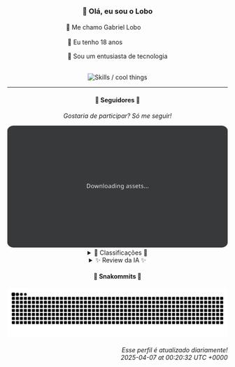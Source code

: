 <div align="center">
  <h3>👋 Olá, eu sou o Lobo</h3>
  
  <p>🐺 Me chamo Gabriel Loboㅤㅤㅤㅤㅤ</p>
  <p>🧔 Eu tenho 18 anosㅤㅤㅤㅤㅤㅤㅤㅤ</p>
  <p>🧠 Sou um entusiasta de tecnologia</p>

  <br/>

  <img width="600" alt="Skills / cool things" src="https://skills-icons.vercel.app/api/icons?i=python,md,html,css,js,github,git,vscode,linux,node,ts,sass,react,vite,vercel,lottie,ionic,capacitor,zustand,framer,firebase,arduino,godot,tailwind,shadcnui,lucide,zorinos,pnpm,reactnative&perline=14" />
</div>

<hr />

<div align="center">
    <h4>👤 Seguidores 👤</h4>
    <p><i>Gostaria de participar? Só me seguir!</i></p>
    <img width="600" src=".github/assets/cards/top3.svg" alt="Top 3 followers contributors (monthly)" />
    <details>
    <summary>🏅 Classificações 🏅</summary>
    <br/>
    <table>
        <thead>
            <tr align="center">
                <th>Posição</th>
                <th>Seguidor</th>
                <th>Contribuições</th>
            </tr>
        </thead>
        <tbody>
            <tr align="center">
                <td>1°</td>
                <td><a href="https://github.com/EvertonMJunior">Everton Marcelino Jr.</a></td>
                <td>54 ctr.</td>
            </tr>
            <tr align="center">
                <td>2°</td>
                <td><a href="https://github.com/felipegueller">Felipe Gueller</a></td>
                <td>38 ctr.</td>
            </tr>
            <tr align="center">
                <td>3°</td>
                <td><a href="https://github.com/LestterX">LestterX</a></td>
                <td>29 ctr.</td>
            </tr>
            <tr align="center">
                <td>4°</td>
                <td><a href="https://github.com/wTechnoo">Cézar</a></td>
                <td>26 ctr.</td>
            </tr>
            <tr align="center">
                <td>5°</td>
                <td><a href="https://github.com/danko-nobre">Danilo Nobre</a></td>
                <td>24 ctr.</td>
            </tr>
            <tr align="center">
                <td>6°</td>
                <td><a href="https://github.com/junglivre">jung</a></td>
                <td>18 ctr.</td>
            </tr>
            <tr align="center">
                <td>7°</td>
                <td><a href="https://github.com/RafaZeero">Rafael Lima de Morais</a></td>
                <td>12 ctr.</td>
            </tr>
            <tr align="center">
                <td>8°</td>
                <td><a href="https://github.com/gustavosett">Gustavo Carvalho</a></td>
                <td>9 ctr.</td>
            </tr>
            <tr align="center">
                <td>9°</td>
                <td><a href="https://github.com/GhostOfAngstrom">Ghost of Ångström♱₿</a></td>
                <td>6 ctr.</td>
            </tr>
            <tr align="center">
                <td>10°</td>
                <td><a href="https://github.com/DeyvedAntonio">Deyved Antonio</a></td>
                <td>5 ctr.</td>
            </tr>
        </tbody>
    </table>
    </details>
    <details>
    <summary>✨ Review da IA ✨</summary>
    <br/>
    <div align="justify"><p><b>Everton Marcelino Jr.</b>, ah, o primeiro lugar! 54 contribuições! Parabéns por quase conseguir fazer algo notável. Mas sério, depois de ver que você contribuiu para o TypeORM, fico me perguntando se você está ajudando ou atrapalhando. E esse seu repositório pessoal, "EvertonMJunior/EvertonMJunior", com descrição *null*, é a epítome da auto-importância. </p>
<p><b>Felipe Gueller</b>, com seus 38 pontinhos. "Componentes HTML diversos"? Espero que "diversos" signifique mais do que só botões com gradiente duvidoso. E o repositório de aprendizado de HTML e CSS do Origamid? Sério, em 2025? Já inventaram coisas novas, sabia? </p>
<p><b>LestterX</b>, 29 contribuições. Seu portfólio e sistemas, com aquele visual de 2005, está dando o que falar... entre você e você mesmo. E o "app-entregas-v1" que some depois de algumas horas? Que metáfora perfeita para a relevância das suas contribuições. Mas calma, ainda dá tempo de fazer algo memorável... tipo, sei lá, aprender a usar Git direito.</p>
<p><b>Cézar</b>, um desenvolvedor .NET misterioso com 26 contribuições e nenhum repositório recente para julgar. É como se você fosse um fantasma no mundo do código, assombrando o ranking com sua presença quase imperceptível. Continue assim, Cézar, o anonimato é uma dádiva.</p>
<p><b>Danilo Nobre</b>, o artista 3D que ocasionalmente lembra que precisa codificar. 24 contribuições não impressionam, mas ao menos você mexe com Blender. Contribuir para um addon de animação cutout é... peculiar. E o "danko-nobre/danko-nobre" com descrição *null*? Originalidade mandou lembranças. </p>
<p><b>Jung</b>, "work in progress...", assim como suas contribuições. 18 no total, o que é quase uma dezena e meia! Contribuindo para o Tailscale? Ok, útil. Mas "Dev Web - Bixos 1F"? Parece nome de projeto de faculdade que você vai abandonar no meio. </p>
<p><b>Rafael Lima de Morais</b>, o guru do Vim que, aparentemente, também gosta de clickers. 12 contribuições, quase digno de nota. "Ragna clicker"? Sério? E clonando kickstart.nvim? A originalidade mandou um abraço. </p>
<p><b>Gustavo Carvalho</b>, com míseras 9 contribuições. OpenTelemetry? Grafana Tempo? Parece que alguém está tentando impressionar com nomes grandes. Mas no fim das contas, 9 contribuições ainda te deixam na lanterna. </p>
<p><b>Ghost of Ångström⚇</b>, 6 contribuições. O que esperar de alguém que se auto intitula um fantasma? Seu "criptolivre" até que tenta ser algo, mas a falta de contribuições grita mais alto que suas promessas de privacidade. </p>
<p><b>Deyved Antonio</b>, o "Analista de Dados" com apenas 5 contribuições. Analisando os dados da sua performance, talvez devesse analisar outros dados. "Projeto_Turnover_colaboradores"? Parece interessante, pena que suas contribuições não demonstram tanto entusiasmo. </p>
<p><b>Gabriel</b>, o "Full Stack Developer" que, aparentemente, está preso no front-end básico. Aulas de web design e um currículo em HTML? Estamos em 2025, Gabriel, a não ser que esteja ensinando a programar para bebês, precisa urgentemente atualizar suas habilidades. 4 contribuições, quase podemos te ignorar completamente. </p>
</div>
    </details>
</div>

<div align="center">
  <h4>🐍 Snakommits 🐍</h4>
    <picture>
      <source media="(prefers-color-scheme: dark)" srcset="https://raw.githubusercontent.com/Lobooooooo14/Lobooooooo14/snake-output/snake-dark.svg">
      <source media="(prefers-color-scheme: light)" srcset="https://raw.githubusercontent.com/Lobooooooo14/Lobooooooo14/snake-output/snake-light.svg">
      <img alt="github contribution grid snake animation" src="https://raw.githubusercontent.com/Lobooooooo14/Lobooooooo14/snake-output/snake-light.svg">
    </picture>
</div>

<h6 align="right">
  Esse perfil é atualizado diariamente!<br/> <i>2025-04-07 at 00:20:32 UTC +0000</i>
<h6>